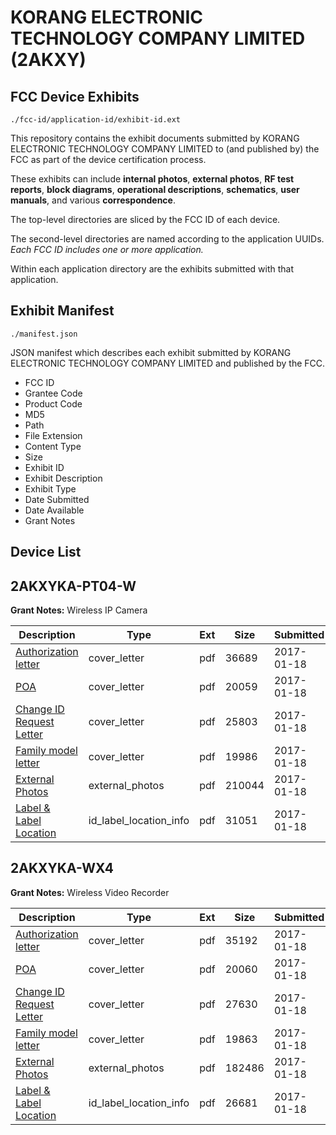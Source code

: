 # KORANG ELECTRONIC TECHNOLOGY COMPANY LIMITED (2AKXY)
## FCC Device Exhibits

```
./fcc-id/application-id/exhibit-id.ext
```

This repository contains the exhibit documents submitted by KORANG ELECTRONIC TECHNOLOGY COMPANY LIMITED to (and published by) the FCC as part of the device certification process.

These exhibits can include **internal photos**, **external photos**, **RF test reports**, **block diagrams**, **operational descriptions**, **schematics**, **user manuals**, and various **correspondence**.

The top-level directories are sliced by the FCC ID of each device.

The second-level directories are named according to the application UUIDs. *Each FCC ID includes one or more application.*

Within each application directory are the exhibits submitted with that application. 

## Exhibit Manifest

```
./manifest.json
```

JSON manifest which describes each exhibit submitted by KORANG ELECTRONIC TECHNOLOGY COMPANY LIMITED and published by the FCC.

- FCC ID
- Grantee Code
- Product Code
- MD5
- Path
- File Extension
- Content Type
- Size
- Exhibit ID
- Exhibit Description
- Exhibit Type
- Date Submitted
- Date Available
- Grant Notes

## Device List
## 2AKXYKA-PT04-W
**Grant Notes:** Wireless IP Camera

| Description | Type | Ext | Size | Submitted | Available |
| ----------- | ---- | --- | ---- | --------- | --------- |
| [Authorization letter](2AKXYKA-PT04-W/0c194bb6c404170ccef2425cddf8a7ee/3264058.pdf) | cover_letter | pdf | 36689 | 2017-01-18 | 2017-01-19 |
| [POA](2AKXYKA-PT04-W/0c194bb6c404170ccef2425cddf8a7ee/3264059.pdf) | cover_letter | pdf | 20059 | 2017-01-18 | 2017-01-19 |
| [Change ID Request Letter](2AKXYKA-PT04-W/0c194bb6c404170ccef2425cddf8a7ee/3264060.pdf) | cover_letter | pdf | 25803 | 2017-01-18 | 2017-01-19 |
| [Family model letter](2AKXYKA-PT04-W/0c194bb6c404170ccef2425cddf8a7ee/3264061.pdf) | cover_letter | pdf | 19986 | 2017-01-18 | 2017-01-19 |
| [External Photos](2AKXYKA-PT04-W/0c194bb6c404170ccef2425cddf8a7ee/3261257.pdf) | external_photos | pdf | 210044 | 2017-01-18 | 2017-01-19 |
| [Label & Label Location](2AKXYKA-PT04-W/0c194bb6c404170ccef2425cddf8a7ee/3264063.pdf) | id_label_location_info | pdf | 31051 | 2017-01-18 | 2017-01-19 |
## 2AKXYKA-WX4
**Grant Notes:** Wireless Video Recorder

| Description | Type | Ext | Size | Submitted | Available |
| ----------- | ---- | --- | ---- | --------- | --------- |
| [Authorization letter](2AKXYKA-WX4/7732eabc0d85982c67573803b871266a/3264048.pdf) | cover_letter | pdf | 35192 | 2017-01-18 | 2017-01-19 |
| [POA](2AKXYKA-WX4/7732eabc0d85982c67573803b871266a/3264049.pdf) | cover_letter | pdf | 20060 | 2017-01-18 | 2017-01-19 |
| [Change ID Request Letter](2AKXYKA-WX4/7732eabc0d85982c67573803b871266a/3264050.pdf) | cover_letter | pdf | 27630 | 2017-01-18 | 2017-01-19 |
| [Family model letter](2AKXYKA-WX4/7732eabc0d85982c67573803b871266a/3264051.pdf) | cover_letter | pdf | 19863 | 2017-01-18 | 2017-01-19 |
| [External Photos](2AKXYKA-WX4/7732eabc0d85982c67573803b871266a/3264052.pdf) | external_photos | pdf | 182486 | 2017-01-18 | 2017-01-19 |
| [Label & Label Location](2AKXYKA-WX4/7732eabc0d85982c67573803b871266a/3264053.pdf) | id_label_location_info | pdf | 26681 | 2017-01-18 | 2017-01-19 |
